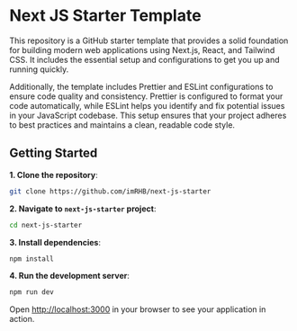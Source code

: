 # Next JS Starter Template

This repository is a GitHub starter template that provides a solid foundation for building modern web applications using Next.js, React, and Tailwind CSS. It includes the essential setup and configurations to get you up and running quickly.

Additionally, the template includes Prettier and ESLint configurations to ensure code quality and consistency. Prettier is configured to format your code automatically, while ESLint helps you identify and fix potential issues in your JavaScript codebase. This setup ensures that your project adheres to best practices and maintains a clean, readable code style.

## Getting Started

**1. Clone the repository**:

```bash
git clone https://github.com/imRHB/next-js-starter
```

**2. Navigate to `next-js-starter` project**:

```bash
cd next-js-starter
```

**3. Install dependencies**:

```bash
npm install
```

**4. Run the development server**:

```bash
npm run dev
```

Open [http://localhost:3000](http://localhost:3000) in your browser to see your application in action.
